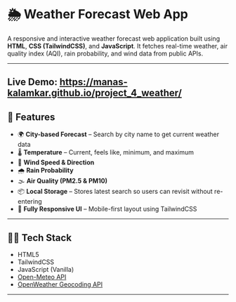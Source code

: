 # 🌦️ Weather Forecast Web App

A responsive and interactive weather forecast web application built using **HTML**, **CSS (TailwindCSS)**, and **JavaScript**. It fetches real-time weather, air quality index (AQI), rain probability, and wind data from public APIs.

---

## Live Demo: https://manas-kalamkar.github.io/project_4_weather/

## 🚀 Features

- 🌍 **City-based Forecast** – Search by city name to get current weather data
- 🌡️ **Temperature** – Current, feels like, minimum, and maximum
- 💨 **Wind Speed & Direction**
- 🌧️ **Rain Probability**
- 🌫️ **Air Quality (PM2.5 & PM10)**
- 📦 **Local Storage** – Stores latest search so users can revisit without re-entering
- 📱 **Fully Responsive UI** – Mobile-first layout using TailwindCSS


---

## 🧑‍💻 Tech Stack

- HTML5
- TailwindCSS
- JavaScript (Vanilla)
- [Open-Meteo API](https://open-meteo.com/)
- [OpenWeather Geocoding API](https://openweathermap.org/api/geocoding-api)

---
